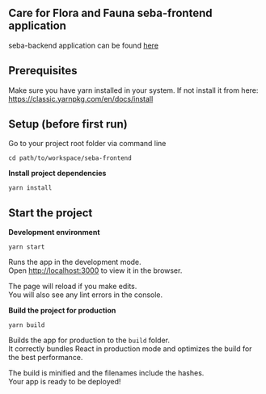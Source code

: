 ## Care for Flora and Fauna seba-frontend application

seba-backend application can be found [here](https://github.com/TUM-SEBA/seba-backend)

## Prerequisites

Make sure you have yarn installed in your system. If not install it from here: https://classic.yarnpkg.com/en/docs/install

## Setup (before first run)

Go to your project root folder via command line
```
cd path/to/workspace/seba-frontend
```

**Install project dependencies**

```
yarn install
```

## Start the project

**Development environment**
```
yarn start
```

Runs the app in the development mode.<br />
Open [http://localhost:3000](http://localhost:3000) to view it in the browser.

The page will reload if you make edits.<br />
You will also see any lint errors in the console.

**Build the project for production**
```
yarn build
```

Builds the app for production to the `build` folder.<br />
It correctly bundles React in production mode and optimizes the build for the best performance.

The build is minified and the filenames include the hashes.<br />
Your app is ready to be deployed!
